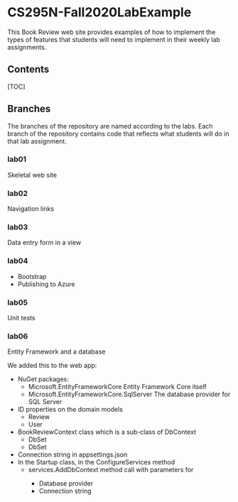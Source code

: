 # CS295N-Fall2020LabExample

This Book Review web site provides examples of how to implement the types of features that students will need to implement in their weekly lab assignments. 

## Contents

[TOC]

## Branches

The branches of the repository are named according to the labs. Each branch of the repository contains code that reflects what students will do in that lab assignment.

### lab01

Skeletal web site

### lab02

Navigation links

### lab03

Data entry form in a view

### lab04

- Bootstrap
- Publishing to Azure

### lab05

Unit tests

### lab06

Entity Framework and a database

We added this to the web app:

- NuGet packages:
  - Microsoft.EntityFrameworkCore
    Entity Framework Core itself
  - Microsoft.EntityFrameworkCore.SqlServer
    The database provider for SQL Server
- ID properties on the domain models
  - Review
  - User
- BookReviewContext class which is a sub-class of DbContext
  - DbSet<Review>
  - DbSet<User>
- Connection string in appsettings.json
- In the Startup class, in the ConfigureServices method
  - services.AddDbContext<BookReviewContext> method call with parameters for
    - Database provider
    - Connection string



